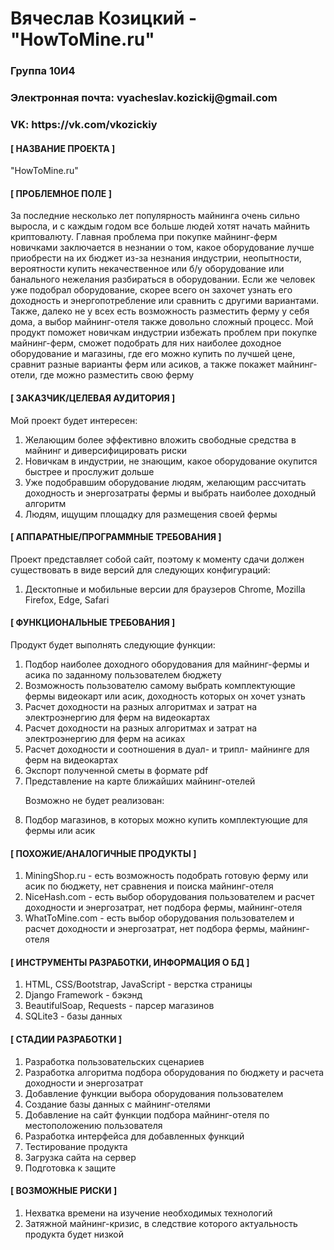 <h1>Вячеслав Козицкий - "HowToMine.ru"</h1>
<h3>Группа 10И4</h3>
<h3>Электронная почта: vyacheslav.kozickij@gmail.com</h3>
<h3>VK: https://vk.com/vkozickiy</h3>

<h4>[ НАЗВАНИЕ ПРОЕКТА ]</h4>
<p>"HowToMine.ru"</p>

<h4>[ ПРОБЛЕМНОЕ ПОЛЕ ]</h4>
<p>За последние несколько лет популярность майнинга очень сильно выросла, и с каждым годом все больше людей хотят начать майнить криптовалюту. 
Главная проблема при покупке майнинг-ферм новичками заключается в незнании о том, какое оборудование лучше приобрести на их бюджет из-за незнания индустрии, 
неопытности, вероятности купить некачественное или б/у оборудование или банального нежелания разбираться в оборудовании. Если же человек уже подобрал оборудование, скорее всего он захочет узнать его доходность и энергопотребление или сравнить с другими вариантами. Также, далеко не у всех есть возможность 
разместить ферму у себя дома, а выбор майнинг-отеля также довольно сложный процесс. Мой продукт поможет новичкам индустрии избежать проблем при покупке 
майнинг-ферм, сможет подобрать для них наиболее доходное оборудование и магазины, где его можно купить по лучшей цене, сравнит разные варианты ферм или асиков,  
а также покажет майнинг-отели, где можно разместить свою ферму</p>

<h4>[ ЗАКАЗЧИК/ЦЕЛЕВАЯ АУДИТОРИЯ ]</h4>
<p>Мой проект будет интересен:</p>
<ol>
  <li> Желающим более эффективно вложить свободные средства в майнинг и диверсифицировать риски </li>
  <li> Новичкам в индустрии, не знающим, какое оборудование окупится быстрее и прослужит дольше </li>
  <li> Уже подобравшим оборудование людям, желающим рассчитать доходность и энергозатраты фермы и выбрать наиболее доходный алгоритм </li>
  <li> Людям, ищущим площадку для размещения своей фермы </li>
</ol>

<h4>[ АППАРАТНЫЕ/ПРОГРАММНЫЕ ТРЕБОВАНИЯ ]</h4>
<p>Проект представляет собой сайт, поэтому к моменту сдачи должен существовать в виде версий для следующих конфигураций:</p>
<ol>
  <li> Десктопные и мобильные версии для браузеров Chrome, Mozilla Firefox, Edge, Safari </li>
</ol>

<h4>[ ФУНКЦИОНАЛЬНЫЕ ТРЕБОВАНИЯ ]</h4>
<p>Продукт будет выполнять следующие функции:</p>
<ol>
  <li> Подбор наиболее доходного оборудования для майнинг-фермы и асика по заданному пользователем бюджету </li>
  <li> Возможность пользователю самому выбрать комплектующие фермы видеокарт или асик, доходность которых он хочет узнать </li>
  <li> Расчет доходности на разных алгоритмах и затрат на электроэнергию для ферм на видеокартах </li>
  <li> Расчет доходности на разных алгоритмах и затрат на электроэнергию для ферм на асиках </li>
  <li> Расчет доходности и соотношения в дуал- и трипл- майнинге для ферм на видеокартах </li>
  <li> Экспорт полученной сметы в формате pdf </li>
  <li> Представление на карте ближайших майнинг-отелей </li>
  
  Возможно не будет реализован:
  <li> Подбор магазинов, в которых можно купить комплектующие для фермы или асик </li>
</ol>

<h4>[ ПОХОЖИЕ/АНАЛОГИЧНЫЕ ПРОДУКТЫ ]</h4>
<ol>
  <li> MiningShop.ru - есть возможность подобрать готовую ферму или асик по бюджету, нет сравнения и поиска майнинг-отеля </li>
  <li> NiceHash.com - есть выбор оборудования пользователем и расчет доходности и энергозатрат, нет подбора фермы, майнинг-отеля </li>
  <li> WhatToMine.com - есть выбор оборудования пользователем и расчет доходности и энергозатрат, нет подбора фермы, майнинг-отеля </li>
</ol>

<h4>[ ИНСТРУМЕНТЫ РАЗРАБОТКИ, ИНФОРМАЦИЯ О БД ]</h4>
<ol>
  <li> HTML, CSS/Bootstrap, JavaScript - верстка страницы </li>
  <li> Django Framework - бэкэнд </li>
  <li> BeautifulSoap, Requests - парсер магазинов </li>
  <li> SQLite3 - базы данных </li>
</ol>


<h4>[ СТАДИИ РАЗРАБОТКИ ]</h4>
<ol>
  <li> Разработка пользовательских сценариев </li>
  <li> Разработка алгоритма подбора оборудования по бюджету и расчета доходности и энергозатрат </li>
  <li> Добавление функции выбора оборудования пользователем </li>
  <li> Создание базы данных с майнинг-отелями </li>
  <li> Добавление на сайт функции подбора майнинг-отеля по местоположению пользователя </li>
  <li> Разработка интерфейса для добавленных функций </li>
  <li> Тестирование продукта </li>
  <li> Загрузка сайта на сервер </li>
  <li> Подготовка к защите </li>
</ol>

<h4>[ ВОЗМОЖНЫЕ РИСКИ ]</h4>
<ol>
  <li> Нехватка времени на изучение необходимых технологий </li>
  <li> Затяжной майнинг-кризис, в следствие которого актуальность продукта будет низкой </li>
</ol>
